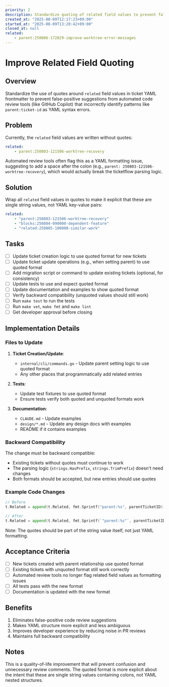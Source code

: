 ```yaml
---
priority: 2
description: Standardize quoting of related field values to prevent false-positive code reviews
created_at: "2025-08-09T12:17:23+09:00"
started_at: "2025-08-09T13:20:42+09:00"
closed_at: null
related:
    - parent:250806-172829-improve-worktree-error-messages
---
```


# Improve Related Field Quoting

## Overview
Standardize the use of quotes around `related` field values in ticket YAML frontmatter to prevent false-positive suggestions from automated code review tools (like GitHub Copilot) that incorrectly identify patterns like `parent:ticket-id` as YAML syntax errors.

## Problem
Currently, the `related` field values are written without quotes:
```yaml
related:
    - parent:250803-121506-worktree-recovery
```

Automated review tools often flag this as a YAML formatting issue, suggesting to add a space after the colon (e.g., `parent: 250803-121506-worktree-recovery`), which would actually break the ticketflow parsing logic.

## Solution
Wrap all `related` field values in quotes to make it explicit that these are single string values, not YAML key-value pairs:
```yaml
related:
    - "parent:250803-121506-worktree-recovery"
    - "blocks:250804-090000-dependent-feature"
    - "related:250805-100000-similar-work"
```

## Tasks
- [ ] Update ticket creation logic to use quoted format for new tickets
- [ ] Update ticket update operations (e.g., when setting parent) to use quoted format
- [ ] Add migration script or command to update existing tickets (optional, for consistency)
- [ ] Update tests to use and expect quoted format
- [ ] Update documentation and examples to show quoted format
- [ ] Verify backward compatibility (unquoted values should still work)
- [ ] Run `make test` to run the tests
- [ ] Run `make vet`, `make fmt` and `make lint`
- [ ] Get developer approval before closing

## Implementation Details

### Files to Update
1. **Ticket Creation/Update**:
   - `internal/cli/commands.go` - Update parent setting logic to use quoted format
   - Any other places that programmatically add related entries

2. **Tests**:
   - Update test fixtures to use quoted format
   - Ensure tests verify both quoted and unquoted formats work

3. **Documentation**:
   - `CLAUDE.md` - Update examples
   - `design/*.md` - Update any design docs with examples
   - README if it contains examples

### Backward Compatibility
The change must be backward compatible:
- Existing tickets without quotes must continue to work
- The parsing logic (`strings.HasPrefix`, `strings.TrimPrefix`) doesn't need changes
- Both formats should be accepted, but new entries should use quotes

### Example Code Changes
```go
// Before
t.Related = append(t.Related, fmt.Sprintf("parent:%s", parentTicketID))

// After  
t.Related = append(t.Related, fmt.Sprintf(`"parent:%s"`, parentTicketID))
```

Note: The quotes should be part of the string value itself, not just YAML formatting.

## Acceptance Criteria
- [ ] New tickets created with parent relationship use quoted format
- [ ] Existing tickets with unquoted format still work correctly
- [ ] Automated review tools no longer flag related field values as formatting issues
- [ ] All tests pass with the new format
- [ ] Documentation is updated with the new format

## Benefits
1. Eliminates false-positive code review suggestions
2. Makes YAML structure more explicit and less ambiguous
3. Improves developer experience by reducing noise in PR reviews
4. Maintains full backward compatibility

## Notes
This is a quality-of-life improvement that will prevent confusion and unnecessary review comments. The quoted format is more explicit about the intent that these are single string values containing colons, not YAML nested structures.